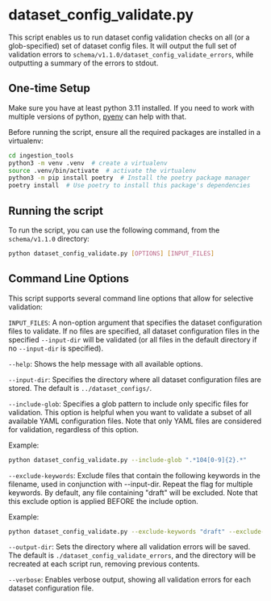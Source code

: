 
# dataset_config_validate.py
This script enables us to run dataset config validation checks on all (or a glob-specified) set of dataset config files. It will output the full set of validation errors to `schema/v1.1.0/dataset_config_validate_errors`, while outputting a summary of the errors to stdout.

## One-time Setup
Make sure you have at least python 3.11 installed. If you need to work with multiple versions of python, [pyenv](https://github.com/pyenv/pyenv) can help with that.

Before running the script, ensure all the required packages are installed in a virtualenv:
```bash
cd ingestion_tools
python3 -m venv .venv  # create a virtualenv
source .venv/bin/activate  # activate the virtualenv
python3 -m pip install poetry  # Install the poetry package manager
poetry install  # Use poetry to install this package's dependencies
```

## Running the script

To run the script, you can use the following command, from the `schema/v1.1.0` directory:
```bash
python dataset_config_validate.py [OPTIONS] [INPUT_FILES]
```

## Command Line Options
This script supports several command line options that allow for selective validation:

`INPUT_FILES`: A non-option argument that specifies the dataset configuration files to validate. If no files are specified, all dataset configuration files in the specified `--input-dir` will be validated (or all files in the default directory if no `--input-dir` is specified).

`--help`: Shows the help message with all available options.

`--input-dir`: Specifies the directory where all dataset configuration files are stored. The default is `../dataset_configs/`.

`--include-glob`: Specifies a glob pattern to include only specific files for validation. This option is helpful when you want to validate a subset of all available YAML configuration files. Note that only YAML files are considered for validation, regardless of this option.

Example:
```bash
python dataset_config_validate.py --include-glob ".*104[0-9]{2}.*"
```

`--exclude-keywords`: Exclude files that contain the following keywords in the filename, used in conjunction with --input-dir. Repeat the flag for multiple keywords. By default, any file containing "draft" will be excluded. Note that this exclude option is applied BEFORE the include option.

Example:
```bash
python dataset_config_validate.py --exclude-keywords "draft" --exclude-keywords "test"
```

`--output-dir`: Sets the directory where all validation errors will be saved. The default is `./dataset_config_validate_errors`, and the directory will be recreated at each script run, removing previous contents.

`--verbose`: Enables verbose output, showing all validation errors for each dataset configuration file.
